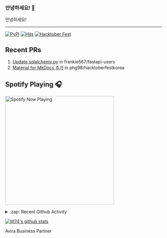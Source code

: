 ### 안녕하세요! 👋
안녕하세요! 

---

[![PyPI](https://img.shields.io/badge/pypi-EduKit-brightgreen)](https://pypi.org/project/EduKit/)
[![Hits](https://hits.seeyoufarm.com/api/count/incr/badge.svg?url=https%3A%2F%2Fgithub.com%2Flill74&count_bg=%2379C83D&title_bg=%23555555&icon=&icon_color=%23E7E7E7&title=hits&edge_flat=false)](https://hits.seeyoufarm.com)
[![Hacktober Fest](https://camo.githubusercontent.com/9f0b298ccd9e6d7acfcf900756e39583aeec551e/68747470733a2f2f696d672e736869656c64732e696f2f62616467652f6861636b746f626572666573742d323032302d677265656e)](http://www.hacktoberfestkorea.com/)

## Recent PRs
1. [Update sqlalchemy.py](https://github.com/frankie567/fastapi-users/pull/344) in frankie567/fastapi-users
2. [Material for MkDocs 추가](https://github.com/phg98/hacktoberfestkorea/pull/6) in phg98/hacktoberfestkorea

## Spotify Playing 🎧
[<img src="https://spotify-now-playing.lill74.vercel.app/api/spotify-playing" alt="Spotify Now Playing" width="350" />](https://open.spotify.com/user/lill74)


<details>
  <summary>:zap: Recent Github Activity</summary>
  
<!--START_SECTION:activity-->
1. ❗️ Opened issue [#3](https://github.com/lill74/blog/issues/3) in [lill74/blog](https://github.com/lill74/blog)
2. 🗣 Commented on [#2](https://github.com/lill74/blog/issues/2) in [lill74/blog](https://github.com/lill74/blog)
3. ❗️ Opened issue [#2](https://github.com/lill74/blog/issues/2) in [lill74/blog](https://github.com/lill74/blog)
4. 🎉 Merged PR [#2](https://github.com/lill74/Whats-Pplaying/pull/2) in [lill74/Whats-Pplaying](https://github.com/lill74/Whats-Pplaying)
5. 🎉 Merged PR [#1](https://github.com/lill74/Whats-Pplaying/pull/1) in [lill74/Whats-Pplaying](https://github.com/lill74/Whats-Pplaying)
<!--END_SECTION:activity-->

</details>

[![lill74's github stats](https://github-readme-stats.vercel.app/api?username=lill74)](https://github.com/anuraghazra/github-readme-stats)

Avira Business Partner
